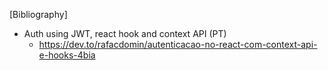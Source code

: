 [Bibliography]

* Auth using JWT, react hook and context API (PT)
	* https://dev.to/rafacdomin/autenticacao-no-react-com-context-api-e-hooks-4bia